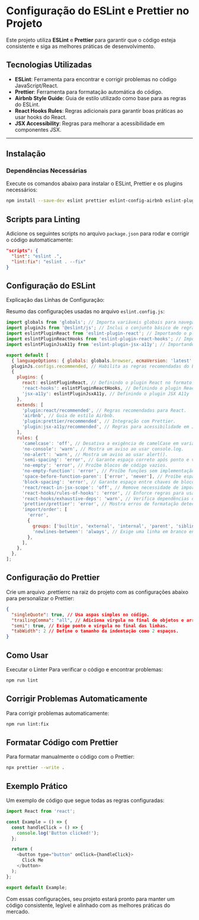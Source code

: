 
# Configuração do ESLint e Prettier no Projeto

Este projeto utiliza **ESLint** e **Prettier** para garantir que o código esteja consistente e siga as melhores práticas de desenvolvimento.

## Tecnologias Utilizadas
- **ESLint**: Ferramenta para encontrar e corrigir problemas no código JavaScript/React.
- **Prettier**: Ferramenta para formatação automática do código.
- **Airbnb Style Guide**: Guia de estilo utilizado como base para as regras do ESLint.
- **React Hooks Rules**: Regras adicionais para garantir boas práticas ao usar hooks do React.
- **JSX Accessibility**: Regras para melhorar a acessibilidade em componentes JSX.

---

## Instalação

### Dependências Necessárias
Execute os comandos abaixo para instalar o ESLint, Prettier e os plugins necessários:

```bash
npm install --save-dev eslint prettier eslint-config-airbnb eslint-plugin-import eslint-plugin-react eslint-plugin-react-hooks eslint-plugin-jsx-a11y eslint-config-prettier eslint-plugin-prettier
```

## Scripts para Linting
Adicione os seguintes scripts no arquivo `package.json` para rodar e corrigir o código automaticamente:

```json
"scripts": {
  "lint": "eslint .",
  "lint:fix": "eslint . --fix"
}
```

## Configuração do ESLint
Explicação das Linhas de Configuração:

Resumo das configurações usadas no arquivo `eslint.config.js`:

```javascript
import globals from 'globals'; // Importa variáveis globais para navegadores, como window, document, etc.
import pluginJs from '@eslint/js'; // Inclui o conjunto básico de regras do ESLint.
import eslintPluginReact from 'eslint-plugin-react'; // Importando o plugin React
import eslintPluginReactHooks from 'eslint-plugin-react-hooks'; // Importando o plugin React Hooks
import eslintPluginJsxA11y from 'eslint-plugin-jsx-a11y'; // Importando o plugin JSX A11y

export default [
  { languageOptions: { globals: globals.browser, ecmaVersion: 'latest' } }, // Configura o ambiente para JavaScript moderno.
  pluginJs.configs.recommended, // Habilita as regras recomendadas do ESLint.
  {
    plugins: {
      react: eslintPluginReact, // Definindo o plugin React no formato correto
      'react-hooks': eslintPluginReactHooks, // Definindo o plugin React Hooks
      'jsx-a11y': eslintPluginJsxA11y, // Definindo o plugin JSX A11y
    },
    extends: [
      'plugin:react/recommended', // Regras recomendadas para React.
      'airbnb', // Guia de estilo Airbnb.
      'plugin:prettier/recommended', // Integração com Prettier.
      'plugin:jsx-a11y/recommended', // Regras para acessibilidade em JSX.
    ],
    rules: {
      'camelcase': 'off', // Desativa a exigência de camelCase em variáveis.
      'no-console': 'warn', // Mostra um aviso ao usar console.log.
      'no-alert': 'warn', // Mostra um aviso ao usar alert().
      'semi-spacing': 'error', // Garante espaço correto após ponto e vírgula.
      'no-empty': 'error', // Proíbe blocos de código vazios.
      'no-empty-function': 'error', // Proíbe funções sem implementação.
      'space-before-function-paren': ['error', 'never'], // Proíbe espaços antes do parêntese em funções.
      'block-spacing': 'error', // Garante espaço entre chaves de blocos e o conteúdo.
      'react/react-in-jsx-scope': 'off', // Remove necessidade de importar React no escopo (React 17+).
      'react-hooks/rules-of-hooks': 'error', // Enforce regras para usar hooks corretamente.
      'react-hooks/exhaustive-deps': 'warn', // Verifica dependências dos hooks.
      'prettier/prettier': 'error', // Mostra erros de formatação detectados pelo Prettier.
      'import/order': [
        'error',
        {
          groups: ['builtin', 'external', 'internal', 'parent', 'sibling', 'index'], // Ordena importações.
          'newlines-between': 'always', // Exige uma linha em branco entre grupos de importação.
        },
      ],
    },
  },
];
```

## Configuração do Prettier
Crie um arquivo .prettierrc na raiz do projeto com as configurações abaixo para personalizar o Prettier:

```json
{
  "singleQuote": true, // Usa aspas simples no código.
  "trailingComma": "all", // Adiciona vírgula no final de objetos e arrays.
  "semi": true, // Exige ponto e vírgula no final das linhas.
  "tabWidth": 2 // Define o tamanho da indentação como 2 espaços.
}
```

## Como Usar
Executar o Linter
Para verificar o código e encontrar problemas:

```bash
npm run lint
```

## Corrigir Problemas Automaticamente

Para corrigir problemas automaticamente:
```bash
npm run lint:fix
```

## Formatar Código com Prettier
Para formatar manualmente o código com o Prettier:
```bash
npx prettier --write .
```

## Exemplo Prático
Um exemplo de código que segue todas as regras configuradas:

```javascript
import React from 'react';

const Example = () => {
  const handleClick = () => {
    console.log('Button clicked!');
  };

  return (
    <button type="button" onClick={handleClick}>
      Click Me
    </button>
  );
};

export default Example;
```

Com essas configurações, seu projeto estará pronto para manter um código consistente, legível e alinhado com as melhores práticas do mercado.
